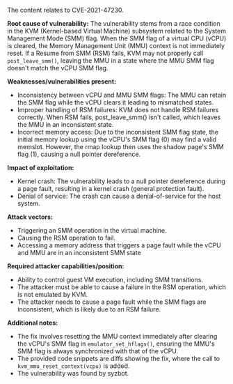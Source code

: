 The content relates to CVE-2021-47230.

**Root cause of vulnerability:**
The vulnerability stems from a race condition in the KVM (Kernel-based Virtual Machine) subsystem related to the System Management Mode (SMM) flag. When the SMM flag of a virtual CPU (vCPU) is cleared, the Memory Management Unit (MMU) context is not immediately reset. If a Resume from SMM (RSM) fails, KVM may not properly call `post_leave_smm()`, leaving the MMU in a state where the MMU SMM flag doesn't match the vCPU SMM flag.

**Weaknesses/vulnerabilities present:**
- Inconsistency between vCPU and MMU SMM flags: The MMU can retain the SMM flag while the vCPU clears it leading to mismatched states.
- Improper handling of RSM failures: KVM does not handle RSM failures correctly. When RSM fails, post_leave_smm() isn't called, which leaves the MMU in an inconsistent state.
- Incorrect memory access: Due to the inconsistent SMM flag state, the initial memory lookup using the vCPU's SMM flag (0) may find a valid memslot. However, the rmap lookup then uses the shadow page's SMM flag (1), causing a null pointer dereference.

**Impact of exploitation:**
- Kernel crash: The vulnerability leads to a null pointer dereference during a page fault, resulting in a kernel crash (general protection fault).
- Denial of service: The crash can cause a denial-of-service for the host system.

**Attack vectors:**
- Triggering an SMM operation in the virtual machine.
- Causing the RSM operation to fail.
- Accessing a memory address that triggers a page fault while the vCPU and MMU are in an inconsistent SMM state

**Required attacker capabilities/position:**
- Ability to control guest VM execution, including SMM transitions.
- The attacker must be able to cause a failure in the RSM operation, which is not emulated by KVM.
- The attacker needs to cause a page fault while the SMM flags are inconsistent, which is likely due to an RSM failure.

**Additional notes:**
- The fix involves resetting the MMU context immediately after clearing the vCPU's SMM flag in `emulator_set_hflags()`, ensuring the MMU's SMM flag is always synchronized with that of the vCPU.
- The provided code snippets are diffs showing the fix, where the call to `kvm_mmu_reset_context(vcpu)` is added.
- The vulnerability was found by syzbot.